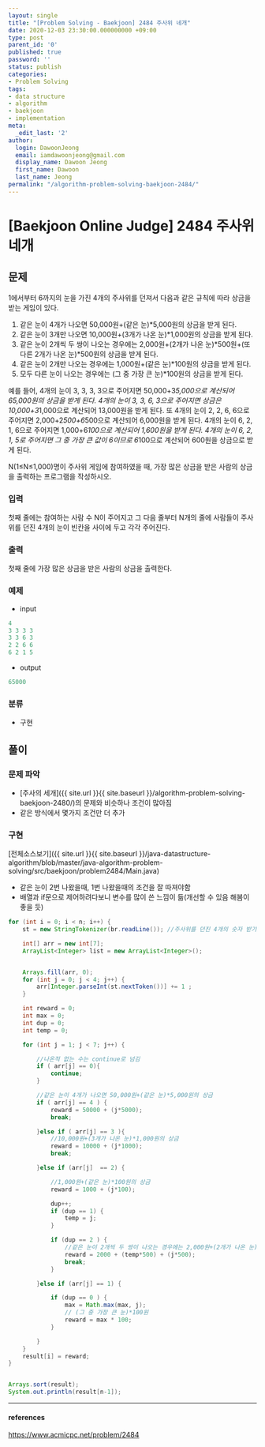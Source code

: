 ```yaml
---
layout: single
title: "[Problem Solving - Baekjoon] 2484 주사위 네개"
date: 2020-12-03 23:30:00.000000000 +09:00
type: post
parent_id: '0'
published: true
password: ''
status: publish
categories:
- Problem Solving
tags:
- data structure
- algorithm
- baekjoon
- implementation
meta:
  _edit_last: '2'
author:
  login: DawoonJeong
  email: iamdawoonjeong@gmail.com
  display_name: Dawoon Jeong
  first_name: Dawoon
  last_name: Jeong
permalink: "/algorithm-problem-solving-baekjoon-2484/"
---
```

# [Baekjoon Online Judge] 2484 주사위 네개

## 문제
1에서부터 6까지의 눈을 가진 4개의 주사위를 던져서 다음과 같은 규칙에 따라 상금을 받는 게임이 있다.

1. 같은 눈이 4개가 나오면 50,000원+(같은 눈)*5,000원의 상금을 받게 된다.
2. 같은 눈이 3개만 나오면 10,000원+(3개가 나온 눈)*1,000원의 상금을 받게 된다.
3. 같은 눈이 2개씩 두 쌍이 나오는 경우에는 2,000원+(2개가 나온 눈)*500원+(또 다른 2개가 나온 눈)*500원의 상금을 받게 된다.
4. 같은 눈이 2개만 나오는 경우에는 1,000원+(같은 눈)*100원의 상금을 받게 된다.
5. 모두 다른 눈이 나오는 경우에는 (그 중 가장 큰 눈)*100원의 상금을 받게 된다.

예를 들어, 4개의 눈이 3, 3, 3, 3으로 주어지면 50,000+3*5,000으로 계산되어 65,000원의 상금을 받게 된다. 4개의 눈이 3, 3, 6, 3으로 주어지면 상금은 10,000+3*1,000으로 계산되어 13,000원을 받게 된다. 또 4개의 눈이 2, 2, 6, 6으로 주어지면 2,000+2*500+6*500으로 계산되어 6,000원을 받게 된다. 4개의 눈이 6, 2, 1, 6으로 주어지면 1,000+6*100으로 계산되어 1,600원을 받게 된다. 4개의 눈이 6, 2, 1, 5로 주어지면 그 중 가장 큰 값이 6이므로 6*100으로 계산되어 600원을 상금으로 받게 된다.

N(1≤N≤1,000)명이 주사위 게임에 참여하였을 때, 가장 많은 상금을 받은 사람의 상금을 출력하는 프로그램을 작성하시오.

### 입력
첫째 줄에는 참여하는 사람 수 N이 주어지고 그 다음 줄부터 N개의 줄에 사람들이 주사위를 던진 4개의 눈이 빈칸을 사이에 두고 각각 주어진다.

### 출력
첫째 줄에 가장 많은 상금을 받은 사람의 상금을 출력한다.

### 예제
- input

```java
4
3 3 3 3
3 3 6 3
2 2 6 6
6 2 1 5
```

- output

```java
65000
```

### 분류
- 구현

## 풀이

### 문제 파악
- [주사의 세개]({{ site.url }}{{ site.baseurl }}/algorithm-problem-solving-baekjoon-2480/)의 문제와 비슷하나 조건이 많아짐
- 같은 방식에서 몇가지 조건만 더 추가


### 구현

[전체소스보기]({{ site.url }}{{ site.baseurl }}/java-datastructure-algorithm/blob/master/java-algorithm-problem-solving/src/baekjoon/problem2484/Main.java)

- 같은 눈이 2번 나왔을때, 1번 나왔을때의 조건을 잘 따져야함
- 배열과 if문으로 제어하려다보니 변수를 많이 쓴 느낌이 듦(개선할 수 있음 해봄이 좋을 듯)

```java
for (int i = 0; i < n; i++) {
    st = new StringTokenizer(br.readLine()); //주사위를 던진 4개의 숫자 받기

    int[] arr = new int[7];
    ArrayList<Integer> list = new ArrayList<Integer>();


    Arrays.fill(arr, 0);
    for (int j = 0; j < 4; j++) {
        arr[Integer.parseInt(st.nextToken())] += 1 ;
    }

    int reward = 0;
    int max = 0;
    int dup = 0;
    int temp = 0;

    for (int j = 1; j < 7; j++) {

        //나온적 없는 수는 continue로 넘김
        if ( arr[j] == 0){
            continue;
        }

        //같은 눈이 4개가 나오면 50,000원+(같은 눈)*5,000원의 상금
        if ( arr[j] == 4 ) {
            reward = 50000 + (j*5000);
            break;

        }else if ( arr[j] == 3 ){
            //10,000원+(3개가 나온 눈)*1,000원의 상금
            reward = 10000 + (j*1000);
            break;

        }else if (arr[j]  == 2) {

            //1,000원+(같은 눈)*100원의 상금
            reward = 1000 + (j*100);

            dup++;
            if (dup == 1) {
                temp = j;
            }

            if (dup == 2 ) {
                //같은 눈이 2개씩 두 쌍이 나오는 경우에는 2,000원+(2개가 나온 눈)*500원+(또 다른 2개가 나온 눈)*500원의 상금을 받게 됨
                reward = 2000 + (temp*500) + (j*500);
                break;
            }

        }else if (arr[j] == 1) {

            if (dup == 0 ) {
                max = Math.max(max, j);
                // (그 중 가장 큰 눈)*100원
                reward = max * 100;
            }

        }
    }
    result[i] = reward;
}


Arrays.sort(result);
System.out.println(result[n-1]);
```

---

#### references
<https://www.acmicpc.net/problem/2484>
